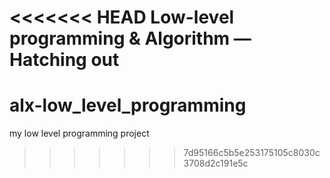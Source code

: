 <<<<<<< HEAD
Low-level programming & Algorithm ― Hatching out
=======
# alx-low_level_programming
my low level programming project 
>>>>>>> 7d95166c5b5e253175105c8030c3708d2c191e5c
